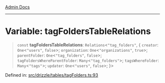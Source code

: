 [Admin Docs](/)

***

# Variable: tagFoldersTableRelations

> `const` **tagFoldersTableRelations**: `Relations`\<`"tag_folders"`, \{ `creator`: `One`\<`"users"`, `false`\>; `organization`: `One`\<`"organizations"`, `true`\>; `parentFolder`: `One`\<`"tag_folders"`, `false`\>; `tagFoldersWhereParentFolder`: `Many`\<`"tag_folders"`\>; `tagsWhereFolder`: `Many`\<`"tags"`\>; `updater`: `One`\<`"users"`, `false`\>; \}\>

Defined in: [src/drizzle/tables/tagFolders.ts:93](https://github.com/NishantSinghhhhh/talawa-api/blob/b87b8a22e4088f1ea75d4769c10896977d674855/src/drizzle/tables/tagFolders.ts#L93)
